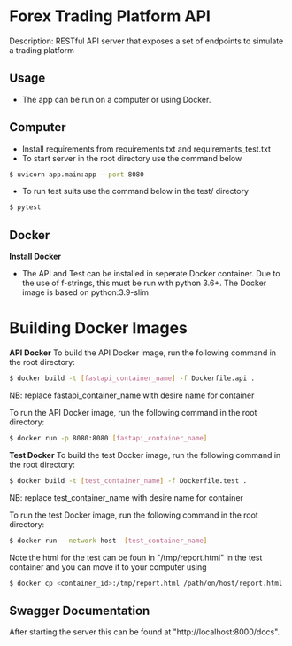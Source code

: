 # Forex Trading Platform API

Description: RESTful API server that exposes a set of endpoints to simulate a trading platform

## Usage
  - The app can be run on a computer or using Docker.

## Computer
  - Install requirements from requirements.txt and requirements_test.txt
  - To start server in the root directory use the command below

  ```bash
  $ uvicorn app.main:app --port 8080
  ```
  - To run test suits use the command below in the test/ directory

  ```bash
  $ pytest
  ```

## Docker
**Install Docker**
  - The API and Test can be installed in seperate Docker container. 
    Due to the use of f-strings, this must be run with python 3.6+. 
    The Docker image is based on python:3.9-slim

# Building Docker Images

**API Docker**
To build the API Docker image, run the following command in the root directory:

  ```bash
  $ docker build -t [fastapi_container_name] -f Dockerfile.api .
  ```
NB: replace fastapi_container_name with desire name for container

To run the API Docker image, run the following command in the root directory:
  ```bash
  $ docker run -p 8080:8080 [fastapi_container_name]
  ```
**Test Docker**
To build the test Docker image, run the following command in the root directory:

  ```bash
  $ docker build -t [test_container_name] -f Dockerfile.test .
  ```
NB: replace test_container_name with desire name for container

To run the test Docker image, run the following command in the root directory:

  ```bash
  $ docker run --network host  [test_container_name]
  ```

Note the html for the test can be foun in "/tmp/report.html" in the test container and you can move it to your computer using 

  ```bash
  $ docker cp <container_id>:/tmp/report.html /path/on/host/report.html
  ```

## Swagger Documentation
After starting the server this can be found at "http://localhost:8000/docs".